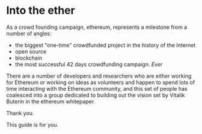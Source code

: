 Into the ether
=======

As a crowd founding campaign, ethereum, represents a milestone from a number of angles:

* the biggest "one-time" crowdfunded project in the history of the Internet
* open source
* blockchain
* the most successful 42 days crowdfunding campaign. _Ever_


There are a number of developers and researchers who are either working for Ethereum or working on ideas as volunteers and happen to spend lots of time interacting with the Ethereum community, and this set of people has coalesced into a group dedicated to building out the vision set by Vitalik Buterin in the ethereum whitepaper. 

Thank you. 

This guide is for you.
